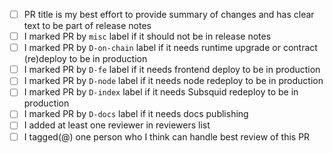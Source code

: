 - [ ] PR title is my best effort to provide summary of changes and has clear text to be part of release notes 
- [ ] I marked PR by `misc` label if it should not be in release notes
- [ ] I marked PR by `D-on-chain` label if it needs runtime upgrade or contract (re)deploy to be in production
- [ ] I marked PR by `D-fe` label if it needs frontend deploy to be in production
- [ ] I marked PR by `D-node` label if it needs node redeploy to be in production
- [ ] I marked PR by `D-index` label if it needs Subsquid redeploy to be in production
- [ ] I marked PR by `D-docs` label if it needs docs publishing
- [ ] I added at least one reviewer in reviewers list
- [ ] I tagged(@) one person who I think can handle best review of this PR